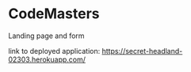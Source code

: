 # CodeMasters
Landing page and form

link to deployed application: https://secret-headland-02303.herokuapp.com/

